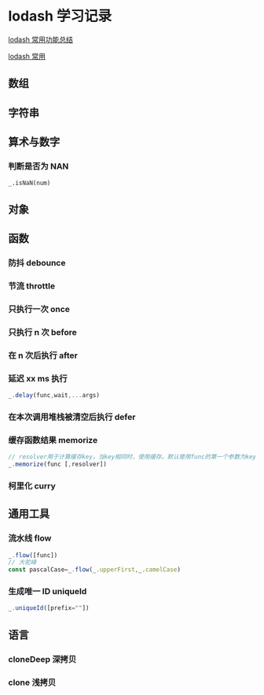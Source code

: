# lodash 学习记录

[lodash 常用功能总结 ](https://juejin.cn/post/7143579596217122853#heading-17)

[lodash 常用](https://juejin.cn/post/7018399380516388877)

## 数组

## 字符串

## 算术与数字

### 判断是否为 NAN

```
_.isNaN(num)
```

## 对象

## 函数

### 防抖 debounce

### 节流 throttle

### 只执行一次 once

### 只执行 n 次 before

### 在 n 次后执行 after

### 延迟 xx ms 执行

```TypeScript
_.delay(func,wait,...args)
```

### 在本次调用堆栈被清空后执行 defer

### 缓存函数结果 memorize

```TypeScript
// resolver用于计算缓存key，当key相同时，使用缓存。默认使用func的第一个参数为key
_.memorize(func [,resolver])
```

### 柯里化 curry

## 通用工具

### 流水线 flow

```TypeScript
_.flow([func])
// 大驼峰
const pascalCase=_.flow(_.upperFirst,_.camelCase)
```

### 生成唯一 ID uniqueId

```TypeScript
_.uniqueId([prefix=""])
```

## 语言

### cloneDeep 深拷贝

### clone 浅拷贝
